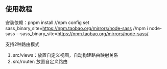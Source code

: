 ## 使用教程

安装依赖：pnpm install
//npm config set sass_binary_site=https://npm.taobao.org/mirrors/node-sass
//npm i node-sass --sass_binary_site=https://npm.taobao.org/mirrors/node-sass/

支持2种路由模式
1. src/views：放置自定义视图，自动构建路由映射关系
2. src/router: 放置自定义路由